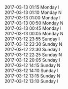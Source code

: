 2017-03-13 01:15 Monday  I  
2017-03-13 01:10 Monday  N  
2017-03-13 01:00 Monday  I  
2017-03-13 00:50 Monday  N  
2017-03-13 00:45 Monday  I  
2017-03-13 00:05 Monday  N  
2017-03-12 23:55 Sunday  I  
2017-03-12 23:30 Sunday  N  
2017-03-12 22:30 Sunday  I  
2017-03-12 22:25 Sunday  N  
2017-03-12 20:05 Sunday  I  
2017-03-12 14:15 Sunday  N  
2017-03-12 14:10 Sunday  I  
2017-03-12 13:15 Sunday  N  
2017-03-12 13:10 Sunday  I  
